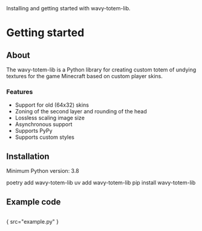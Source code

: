 <web-summary>
    Installing and getting started with wavy-totem-lib.
</web-summary>

# Getting started

## About

The wavy-totem-lib is a Python library for creating custom totem of undying textures for the game Minecraft based on
custom player skins.

### Features

* Support for old (64x32) skins
* Zoning of the second layer and rounding of the head
* Lossless scaling image size
* Asynchronous support
* Supports PyPy
* Supports custom styles

## Installation

<note>Minimum Python version: 3.8</note>

<tabs>
    <tab id="poetry-install" title="Poetry">
        <code-block>poetry add wavy-totem-lib</code-block>
    </tab>
    <tab id="uv-install" title="uv">
        <code-block>uv add wavy-totem-lib</code-block>
    </tab>
    <tab id="pip-install" title="pip">
        <code-block>pip install wavy-totem-lib</code-block>
    </tab>
</tabs>

## Example code

```python
```

{ src="example.py" }
